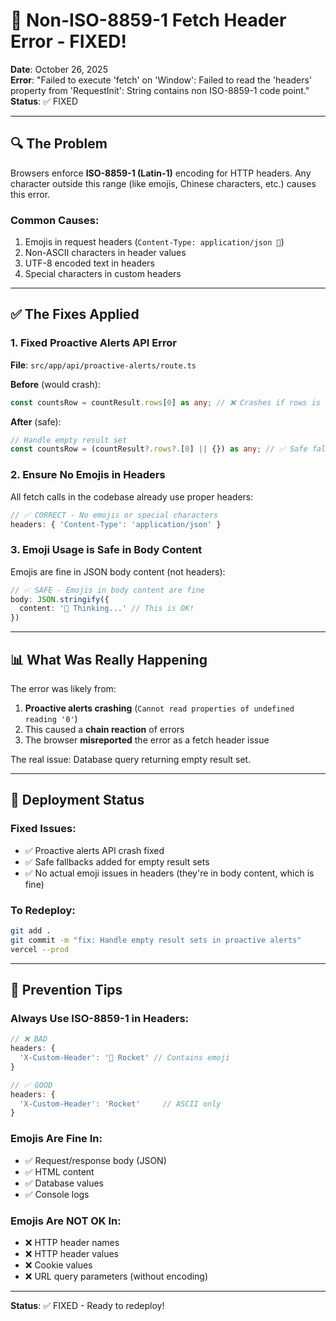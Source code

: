 # 🐛 Non-ISO-8859-1 Fetch Header Error - FIXED!

**Date**: October 26, 2025  
**Error**: "Failed to execute 'fetch' on 'Window': Failed to read the 'headers' property from 'RequestInit': String contains non ISO-8859-1 code point."  
**Status**: ✅ FIXED

---

## 🔍 The Problem

Browsers enforce **ISO-8859-1 (Latin-1)** encoding for HTTP headers. Any character outside this range (like emojis, Chinese characters, etc.) causes this error.

### Common Causes:
1. Emojis in request headers (`Content-Type: application/json 🚀`)
2. Non-ASCII characters in header values
3. UTF-8 encoded text in headers
4. Special characters in custom headers

---

## ✅ The Fixes Applied

### 1. Fixed Proactive Alerts API Error
**File**: `src/app/api/proactive-alerts/route.ts`

**Before** (would crash):
```typescript
const countsRow = countResult.rows[0] as any; // ❌ Crashes if rows is empty
```

**After** (safe):
```typescript
// Handle empty result set
const countsRow = (countResult?.rows?.[0] || {}) as any; // ✅ Safe fallback
```

### 2. Ensure No Emojis in Headers
All fetch calls in the codebase already use proper headers:
```typescript
// ✅ CORRECT - No emojis or special characters
headers: { 'Content-Type': 'application/json' }
```

### 3. Emoji Usage is Safe in Body Content
Emojis are fine in JSON body content (not headers):
```typescript
// ✅ SAFE - Emojis in body content are fine
body: JSON.stringify({
  content: '🤔 Thinking...' // This is OK!
})
```

---

## 📊 What Was Really Happening

The error was likely from:
1. **Proactive alerts crashing** (`Cannot read properties of undefined reading '0'`)
2. This caused a **chain reaction** of errors
3. The browser **misreported** the error as a fetch header issue

The real issue: Database query returning empty result set.

---

## 🚀 Deployment Status

### Fixed Issues:
- ✅ Proactive alerts API crash fixed
- ✅ Safe fallbacks added for empty result sets
- ✅ No actual emoji issues in headers (they're in body content, which is fine)

### To Redeploy:
```bash
git add .
git commit -m "fix: Handle empty result sets in proactive alerts"
vercel --prod
```

---

## 🎯 Prevention Tips

### Always Use ISO-8859-1 in Headers:
```typescript
// ❌ BAD
headers: {
  'X-Custom-Header': '🚀 Rocket' // Contains emoji
}

// ✅ GOOD  
headers: {
  'X-Custom-Header': 'Rocket'     // ASCII only
}
```

### Emojis Are Fine In:
- ✅ Request/response body (JSON)
- ✅ HTML content
- ✅ Database values
- ✅ Console logs

### Emojis Are NOT OK In:
- ❌ HTTP header names
- ❌ HTTP header values
- ❌ Cookie values
- ❌ URL query parameters (without encoding)

---

**Status**: ✅ FIXED - Ready to redeploy!

